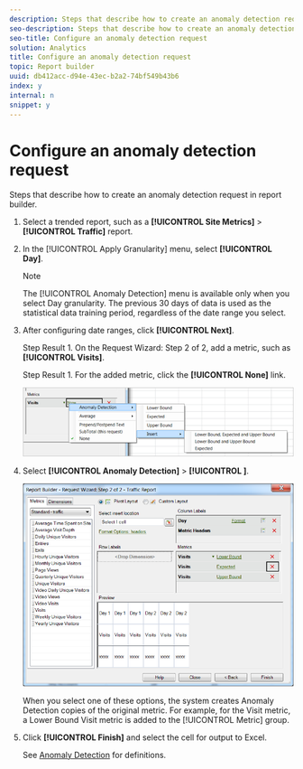 ```yaml
---
description: Steps that describe how to create an anomaly detection request in report builder.
seo-description: Steps that describe how to create an anomaly detection request in report builder.
seo-title: Configure an anomaly detection request
solution: Analytics
title: Configure an anomaly detection request
topic: Report builder
uuid: db412acc-d94e-43ec-b2a2-74bf549b43b6
index: y
internal: n
snippet: y
---
```


# Configure an anomaly detection request

Steps that describe how to create an anomaly detection request in report builder.

1. Select a trended report, such as a **[!UICONTROL Site Metrics]** > **[!UICONTROL Traffic]** report.
1. In the [!UICONTROL Apply Granularity] menu, select **[!UICONTROL Day]**.

   >[!NOTE]
   >
   >The [!UICONTROL Anomaly Detection] menu is available only when you select Day granularity. The previous 30 days of data is used as the statistical data training period, regardless of the date range you select.

1. After configuring date ranges, click **[!UICONTROL Next]**.

   Step Result 1. On the Request Wizard: Step 2 of 2, add a metric, such as **[!UICONTROL Visits]**.

   Step Result 1. For the added metric, click the **[!UICONTROL None]** link.

   ![Step Result](assets/anomaly_select.png)

1. Select **[!UICONTROL Anomaly Detection]** > **[!UICONTROL <selection>]**.

   ![Step Info](assets/anomaly_visit.png)

   When you select one of these options, the system creates Anomaly Detection copies of the original metric. For example, for the Visit metric, a Lower Bound Visit metric is added to the [!UICONTROL Metric] group. 
1. Click **[!UICONTROL Finish]** and select the cell for output to Excel.

   See [Anomaly Detection](../../../analyze/analysis-workspace/virtual-analyst/c-anomaly-detection/anomaly-detection.md#concept_9476D6C093334B1A8044AE63835BDBE7) for definitions. 
